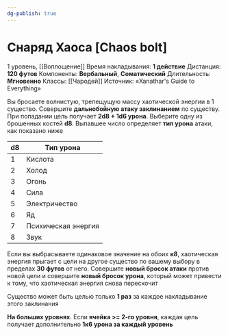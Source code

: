 ```yaml
---
dg-publish: true
---
```

# Снаряд Хаоса [Chaos bolt]
1 уровень, [[Воплощение]]
Время накладывания: **1 действие**
Дистанция: **120 футов**
Компоненты: **Вербальный**, **Соматический**
Длительность: **Мгновенно**
Классы: [[Чародей]]
Источник: «Xanathar's Guide to Everything»

Вы бросаете волнистую, трепещущую массу хаотической энергии в 1 существо. Совершите **дальнобойную атаку заклинанием** по существу. При попадании цель получает **2d8 + 1d6 урона**. Выберите одну из брошенных костей **d8**. Выпавшее число определяет **тип урона** атаки, как показано ниже

| d8  | Тип урона           |
| --- | ------------------- |
| 1   | Кислота             |
| 2   | Холод               |
| 3   | Огонь               |
| 4   | Сила                |
| 5   | Электричество       |
| 6   | Яд                  |
| 7   | Психическая энергия |
| 8   | Звук                |
Если вы выбрасываете одинаковое значение на обоих **к8**, хаотическая энергия прыгает с цели на другое существо по вашему выбору в пределах **30 футов** от него. Совершите **новый бросок атаки** против новой цели и совершите **новый бросок урона**, который может привести к тому, что хаотическая энергия снова перескочит

Существо может быть целью только **1 раз** за каждое накладывание этого заклинания

**На больших уровнях**. Если **ячейка >= 2-го уровня**, каждая цель получает дополнительно **1к6 урона за каждый уровень**